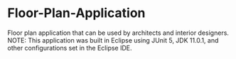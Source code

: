 # Floor-Plan-Application
Floor plan application that can be used by architects and interior designers.
NOTE: This application was built in Eclipse using JUnit 5, JDK 11.0.1, and other configurations set in the Eclipse IDE.
